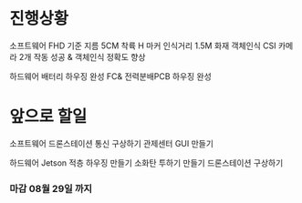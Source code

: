 # 진행상황
소프트웨어
FHD 기준 지름 5CM 착륙 H 마커 인식거리 1.5M
화재 객체인식 CSI 카메라 2개 작동 성공 & 객체인식 정확도 향상

하드웨어
배터리 하우징 완성
FC& 전력분배PCB 하우징 완성

# 앞으로 할일
소프트웨어
드론스테이션 통신 구상하기
관제센터 GUI 만들기

하드웨어
Jetson 적층 하우징 만들기
소화탄 투하기 만들기
드론스테이션 구상하기

### 마감 08월 29일 까지

